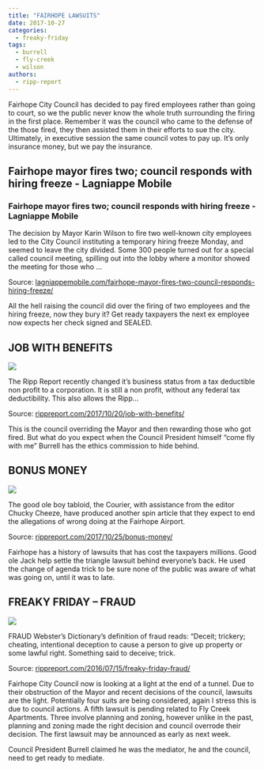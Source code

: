 ```yaml
---
title: "FAIRHOPE LAWSUITS"
date: 2017-10-27
categories: 
  - freaky-friday
tags: 
  - burrell
  - fly-creek
  - wilson
authors: 
  - ripp-report
---
```


Fairhope City Council has decided to pay fired employees rather than going to court, so we the public never know the whole truth surrounding the firing in the first place. Remember it was the council who came to the defense of the those fired, they then assisted them in their efforts to sue the city. Ultimately, in executive session the same council votes to pay up. It’s only insurance money, but we pay the insurance.

<div class="link-preview">

## Fairhope mayor fires two; council responds with hiring freeze - Lagniappe Mobile

### Fairhope mayor fires two; council responds with hiring freeze - Lagniappe Mobile

The decision by Mayor Karin Wilson to fire two well-known city employees led to the City Council instituting a temporary hiring freeze Monday, and seemed to leave the city divided. Some 300 people turned out for a special called council meeting, spilling out into the lobby where a monitor showed the meeting for those who …

Source: [lagniappemobile.com/fairhope-mayor-fires-two-council-responds-hiring-freeze/](http://lagniappemobile.com/fairhope-mayor-fires-two-council-responds-hiring-freeze/)

All the hell raising the council did over the firing of two employees and the hiring freeze, now they bury it? Get ready taxpayers the next ex employee now expects her check signed and SEALED.

## JOB WITH BENEFITS

![](https://cdn.rippreport.com/wp-content/uploads/2017/10/handshake-220233_6402.jpg)

The Ripp Report recently changed it’s business status from a tax deductible non profit to a corporation. It is still a non profit, without any federal tax deductibility. This also allows the Ripp…

Source: [rippreport.com/2017/10/20/job-with-benefits/](https://rippreport.com/job-with-benefits/)

</div>
This is the council overriding the Mayor and then rewarding those who got fired. But what do you expect when the Council President himself “come fly with me” Burrell has the ethics commission to hide behind.

## BONUS MONEY

![](https://cdn.rippreport.com/wp-content/uploads/2017/10/robbery.jpg)

The good ole boy tabloid, the Courier, with assistance from the editor Chucky Cheeze, have produced another spin article that they expect to end the allegations of wrong doing at the Fairhope Airport.

Source: [rippreport.com/2017/10/25/bonus-money/](https://rippreport.com/bonus-money/ )

Fairhope has a history of lawsuits that has cost the taxpayers millions. Good ole Jack help settle the triangle lawsuit behind everyone’s back. He used the change of agenda trick to be sure none of the public was aware of what was going on, until it was to late.

## FREAKY FRIDAY – FRAUD

![](https://cdn.rippreport.com/wp-content/uploads/2017/10/fraud.jpg)

FRAUD Webster’s Dictionary’s definition of fraud reads: “Deceit; trickery; cheating, intentional deception to cause a person to give up property or some lawful right. Something said to deceive; trick.

Source: [rippreport.com/2016/07/15/freaky-friday-fraud/](https://rippreport.com/freaky-friday-fraud/ )

Fairhope City Council now is looking at a light at the end of a tunnel. Due to their obstruction of the Mayor and recent decisions of the council, lawsuits are the light. Potentially four suits are being considered, again I stress this is due to council actions. A fifth lawsuit is pending related to Fly Creek Apartments. Three involve planning and zoning, however unlike in the past, planning and zoning made the right decision and council overrode their decision. The first lawsuit may be announced as early as next week.

Council President Burrell claimed he was the mediator, he and the council, need to get ready to mediate.
